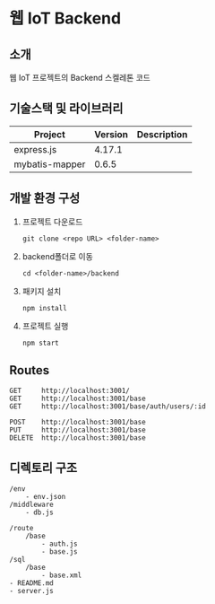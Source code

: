 # 웹 IoT Backend

<!-- 필수 항목 -->

## 소개

웹 IoT 프로젝트의 Backend 스켈레톤 코드

<!-- 필수 항목 -->

## 기술스택 및 라이브러리

| Project        | Version | Description |
| -------------- | ------- | ----------- |
| express.js     | 4.17.1  |             |
| mybatis-mapper | 0.6.5   |             |

<!-- 필수 항목 -->

## 개발 환경 구성

1. 프로젝트 다운로드

   ```
   git clone <repo URL> <folder-name>
   ```

2. backend폴더로 이동

   ```
   cd <folder-name>/backend
   ```

3. 패키지 설치

   ```
   npm install
   ```

4. 프로젝트 실행

   ```
   npm start
   ```

## Routes

```
GET     http://localhost:3001/
GET     http://localhost:3001/base
GET     http://localhost:3001/base/auth/users/:id

POST    http://localhost:3001/base
PUT     http://localhost:3001/base
DELETE  http://localhost:3001/base
```

## 디렉토리 구조

```
/env
    - env.json
/middleware
    - db.js

/route
    /base
	    - auth.js
        - base.js
/sql
    /base
	    - base.xml
- README.md
- server.js
```


